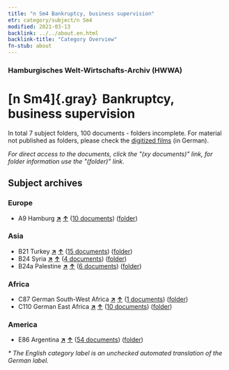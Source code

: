 ```yaml
---
title: "n Sm4 Bankruptcy, business supervision"
etr: category/subject/n Sm4
modified: 2021-03-13
backlink: ../../about.en.html
backlink-title: "Category Overview"
fn-stub: about
---
```


### Hamburgisches Welt-Wirtschafts-Archiv (HWWA)
# [n Sm4]{.gray}&#8201; Bankruptcy, business supervision&#160; 





In total 7 subject folders, 100 documents - folders incomplete.
For material not published as folders, please check the [digitized films](/film/h1_sh) (in German).

_For direct access to the documents, click the "(xy documents)" link, for folder information use the "(folder)" link._

## Subject archives



### Europe

- A9 Hamburg [**&nearr;**](../../../geo/i/140905/about.en.html "Hamburg (all folders)") [**&uarr;**](../../../geo/about.en.html#A9 "Country category system") (<a href="https://pm20.zbw.eu/dfgview/sh/140905,145780" title="about: Hamburg : Bankruptcy, business supervision" target="_blank">10 documents</a>) ([folder](http://purl.org/pressemappe20/folder/sh/140905,145780))

### Asia

- B21 Turkey [**&nearr;**](../../../geo/i/141111/about.en.html "Turkey (all folders)") [**&uarr;**](../../../geo/about.en.html#B21 "Country category system") (<a href="https://pm20.zbw.eu/dfgview/sh/141111,145780" title="about: Turkey : Bankruptcy, business supervision" target="_blank">15 documents</a>) ([folder](http://purl.org/pressemappe20/folder/sh/141111,145780))
- B24 Syria [**&nearr;**](../../../geo/i/141114/about.en.html "Syria (all folders)") [**&uarr;**](../../../geo/about.en.html#B24 "Country category system") (<a href="https://pm20.zbw.eu/dfgview/sh/141114,145780" title="about: Syria : Bankruptcy, business supervision" target="_blank">4 documents</a>) ([folder](http://purl.org/pressemappe20/folder/sh/141114,145780))
- B24a Palestine [**&nearr;**](../../../geo/i/141115/about.en.html "Palestine (all folders)") [**&uarr;**](../../../geo/about.en.html#B24a "Country category system") (<a href="https://pm20.zbw.eu/dfgview/sh/141115,145780" title="about: Palestine : Bankruptcy, business supervision" target="_blank">6 documents</a>) ([folder](http://purl.org/pressemappe20/folder/sh/141115,145780))

### Africa

- C87 German South-West Africa [**&nearr;**](../../../geo/i/141450/about.en.html "German South-West Africa (all folders)") [**&uarr;**](../../../geo/about.en.html#C87 "Country category system") (<a href="https://pm20.zbw.eu/dfgview/sh/141450,145780" title="about: German South-West Africa : Bankruptcy, business supervision" target="_blank">1 documents</a>) ([folder](http://purl.org/pressemappe20/folder/sh/141450,145780))
- C110 German East Africa [**&nearr;**](../../../geo/i/141471/about.en.html "German East Africa (all folders)") [**&uarr;**](../../../geo/about.en.html#C110 "Country category system") (<a href="https://pm20.zbw.eu/dfgview/sh/141471,145780" title="about: German East Africa : Bankruptcy, business supervision" target="_blank">10 documents</a>) ([folder](http://purl.org/pressemappe20/folder/sh/141471,145780))

### America

- E86 Argentina [**&nearr;**](../../../geo/i/141692/about.en.html "Argentina (all folders)") [**&uarr;**](../../../geo/about.en.html#E86 "Country category system") (<a href="https://pm20.zbw.eu/dfgview/sh/141692,145780" title="about: Argentina : Bankruptcy, business supervision" target="_blank">54 documents</a>) ([folder](http://purl.org/pressemappe20/folder/sh/141692,145780))


_* The English category label is an unchecked automated translation of the German label._

